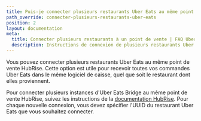 ```yaml
---
title: Puis-je connecter plusieurs restaurants Uber Eats au même point de vente HubRise ?
path_override: connecter-plusieurs-restaurants-uber-eats
position: 2
layout: documentation
meta:
  title: Connecter plusieurs restaurants à un point de vente | FAQ Uber Eats | HubRise
  description: Instructions de connexion de plusieurs restaurants Uber Eats au même point de vente HubRise.
---
```


Vous pouvez connecter plusieurs restaurants Uber Eats au même point de vente HubRise. Cette option est utile pour recevoir toutes vos commandes Uber Eats dans le même logiciel de caisse, quel que soit le restaurant dont elles proviennent.

Pour connecter plusieurs instances d'Uber Eats Bridge au même point de vente HubRise, suivez les instructions de la [documentation HubRise](/docs/faqs/connect-multiple-instances-same-app). Pour chaque nouvelle connexion, vous devez spécifier l'UUID du restaurant Uber Eats que vous souhaitez connecter.
